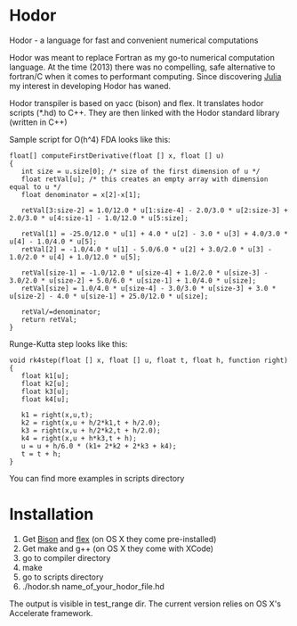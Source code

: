 # Hodor
Hodor - a language for fast and convenient numerical computations

Hodor was meant to replace Fortran as my go-to numerical computation language. 
At the time (2013) there was no compelling, safe alternative to fortran/C when it comes to performant computing.
Since discovering [Julia](http://julialang.org) my interest in developing Hodor has waned.

Hodor transpiler is based on yacc (bison) and flex. 
It translates hodor scripts (*.hd) to C++. They are then linked with the Hodor standard library (written in C++) 

Sample script for O(h^4) FDA looks like this:
```
float[] computeFirstDerivative(float [] x, float [] u)
{
   int size = u.size[0]; /* size of the first dimension of u */
   float retVal[u]; /* this creates an empty array with dimension equal to u */
   float denominator = x[2]-x[1];

   retVal[3:size-2] = 1.0/12.0 * u[1:size-4] - 2.0/3.0 * u[2:size-3] + 2.0/3.0 * u[4:size-1] - 1.0/12.0 * u[5:size];

   retVal[1] = -25.0/12.0 * u[1] + 4.0 * u[2] - 3.0 * u[3] + 4.0/3.0 * u[4] - 1.0/4.0 * u[5];
   retVal[2] = -1.0/4.0 * u[1] - 5.0/6.0 * u[2] + 3.0/2.0 * u[3] - 1.0/2.0 * u[4] + 1.0/12.0 * u[5];

   retVal[size-1] = -1.0/12.0 * u[size-4] + 1.0/2.0 * u[size-3] - 3.0/2.0 * u[size-2] + 5.0/6.0 * u[size-1] + 1.0/4.0 * u[size];
   retVal[size] = 1.0/4.0 * u[size-4] - 3.0/3.0 * u[size-3] + 3.0 * u[size-2] - 4.0 * u[size-1] + 25.0/12.0 * u[size];

   retVal/=denominator;
   return retVal;
}
```
Runge-Kutta step looks like this:
```
void rk4step(float [] x, float [] u, float t, float h, function right)
{
   float k1[u];
   float k2[u];
   float k3[u];
   float k4[u];

   k1 = right(x,u,t);
   k2 = right(x,u + h/2*k1,t + h/2.0);
   k3 = right(x,u + h/2*k2,t + h/2.0);
   k4 = right(x,u + h*k3,t + h);
   u = u + h/6.0 * (k1+ 2*k2 + 2*k3 + k4);
   t = t + h;
}
```
You can find more examples in scripts directory

# Installation

1. Get [Bison](https://www.gnu.org/software/bison/) and [flex](https://github.com/westes/flex) (on OS X they come pre-installed)
2. Get make and g++ (on OS X they come with XCode)
2. go to compiler directory
3. make
4. go to scripts directory
5. ./hodor.sh name_of_your_hodor_file.hd

The output is visible in test_range dir.
The current version relies on OS X's Accelerate framework.
